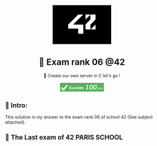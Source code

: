# <!--libft-->
<div align="center">
  <img src="src/school_42_logo.jpeg" height="128px" alt="badge de 42" >
  <h1>🚀 Exam rank 06 @42</h1>
  <p>🚀 Create our own server in C let's go !</p>
  <img src="src/grade.png" alt="grade of the exam_rank 06">
<pr> 
</div>

## 👀 Intro:
This solution is my answer to the exam rank 06 of school 42 (See subject
attached).

## 🥳 The Last exam of 42 PARIS SCHOOL 
